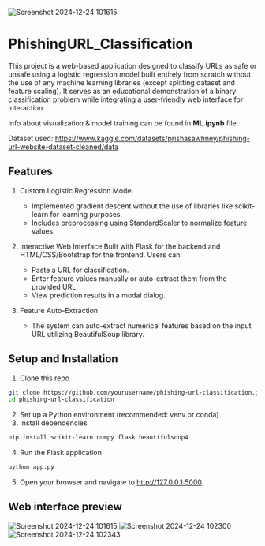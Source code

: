 ![Screenshot 2024-12-24 101615](https://github.com/user-attachments/assets/5227c656-2fa1-4feb-a117-731f2ecb4b6f)
# PhishingURL_Classification
This project is a web-based application designed to classify URLs as safe or unsafe using a logistic regression model built entirely from scratch without the use of any machine learning libraries (except splitting dataset and feature scaling). It serves as an educational demonstration of a binary classification problem while integrating a user-friendly web interface for interaction.

Info about visualization & model training can be found in **ML.ipynb** file.

Dataset used: https://www.kaggle.com/datasets/prishasawhney/phishing-url-website-dataset-cleaned/data

## Features
1) Custom Logistic Regression Model
    - Implemented gradient descent without the use of libraries like scikit-learn for learning purposes.
    - Includes preprocessing using StandardScaler to normalize feature values.

2) Interactive Web Interface
Built with Flask for the backend and HTML/CSS/Bootstrap for the frontend.
Users can:
    - Paste a URL for classification.
    - Enter feature values manually or auto-extract them from the provided URL.
    - View prediction results in a modal dialog.

3) Feature Auto-Extraction
    - The system can auto-extract numerical features based on the input URL utilizing BeautifulSoup library.

## Setup and Installation
1) Clone this repo
```bash
git clone https://github.com/yourusername/phishing-url-classification.git
cd phishing-url-classification
```
2) Set up a Python environment (recommended: venv or conda)
3) Install dependencies
```bash
pip install scikit-learn numpy flask beautifulsoup4
```
4) Run the Flask application
```bash
python app.py
```
5) Open your browser and navigate to http://127.0.0.1:5000

## Web interface preview
![Screenshot 2024-12-24 101615](https://github.com/user-attachments/assets/0f429d76-7757-4303-ba80-2f518dba74ff)
![Screenshot 2024-12-24 102300](https://github.com/user-attachments/assets/f3e20e2f-ad0b-4552-a86e-455d9ebb0d20)
![Screenshot 2024-12-24 102343](https://github.com/user-attachments/assets/d8e85804-c881-430d-b1e1-426e14bb4d43)





